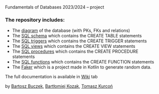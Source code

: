 Fundamentals of Databases 2023/2024 – project

### The repository includes:

* The [diagram](https://github.com/halotukozak/PBD/blob/main/diagram.png) of the database (with PKs, FKs and relations)
* The [SQL schema](https://github.com/halotukozak/PBD/blob/main/schema.sql) which contains the CREATE TABLE statements
* The [SQL triggers](https://github.com/halotukozak/PBD/blob/main/triggers.sql) which contains the CREATE TRIGGER
  statements
* The [SQL views](https://github.com/halotukozak/PBD/blob/main/views.sql) which contains the CREATE VIEW statements
* The [SQL procedures](https://github.com/halotukozak/PBD/blob/main/procedures.sql) which contains the CREATE PROCEDURE
  statements
* The [SQL functions](https://github.com/halotukozak/PBD/blob/main/functions.sql) which contains the CREATE FUNCTION
  statements
* The [Faker](https://github.com/halotukozak/PBD/tree/main/Faker) which is a project made in Kotlin to generate random
  data.

The full documentation is available in [Wiki](https://github.com/halotukozak/PBD/wiki) tab  

by [Bartosz Buczek](https://github.com/Corvette653), [Bartłomiej Kozak](https://github.com/halotukozak), [Tomasz Kurcoń](https://github.com/tomaszkurcon)
